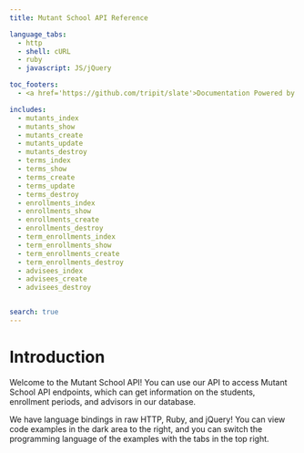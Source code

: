 ```yaml
---
title: Mutant School API Reference

language_tabs:
  - http
  - shell: cURL
  - ruby
  - javascript: JS/jQuery

toc_footers:
  - <a href='https://github.com/tripit/slate'>Documentation Powered by Slate</a>

includes:
  - mutants_index
  - mutants_show
  - mutants_create
  - mutants_update
  - mutants_destroy
  - terms_index
  - terms_show
  - terms_create
  - terms_update
  - terms_destroy
  - enrollments_index
  - enrollments_show
  - enrollments_create
  - enrollments_destroy
  - term_enrollments_index
  - term_enrollments_show
  - term_enrollments_create
  - term_enrollments_destroy
  - advisees_index
  - advisees_create
  - advisees_destroy


search: true
---
```


# Introduction

Welcome to the Mutant School API! You can use our API to access Mutant School API endpoints, which can get information on the students, enrollment periods, and advisors in our database.

We have language bindings in raw HTTP, Ruby, and jQuery! You can view code examples in the dark area to the right, and you can switch the programming language of the examples with the tabs in the top right.
